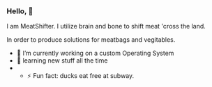 ### Hello, 👋

  I am MeatShifter. I utilize brain and bone to shift meat 'cross the land.
  
  In order to produce solutions for meatbags and vegitables.

- 🔭 I’m currently working on a custom Operating System
- 🌱 learning new stuff all the time
- - ⚡ Fun fact: ducks eat free at subway.

<!-- 
- 👯 I’m looking to collaborate on ...
- 🤔 I’m looking for help with ...
- 💬 Ask me about ...
- 📫 How to reach me: ...
- 😄 Pronouns: ...
- ⚡ Fun fact: ...
-->
